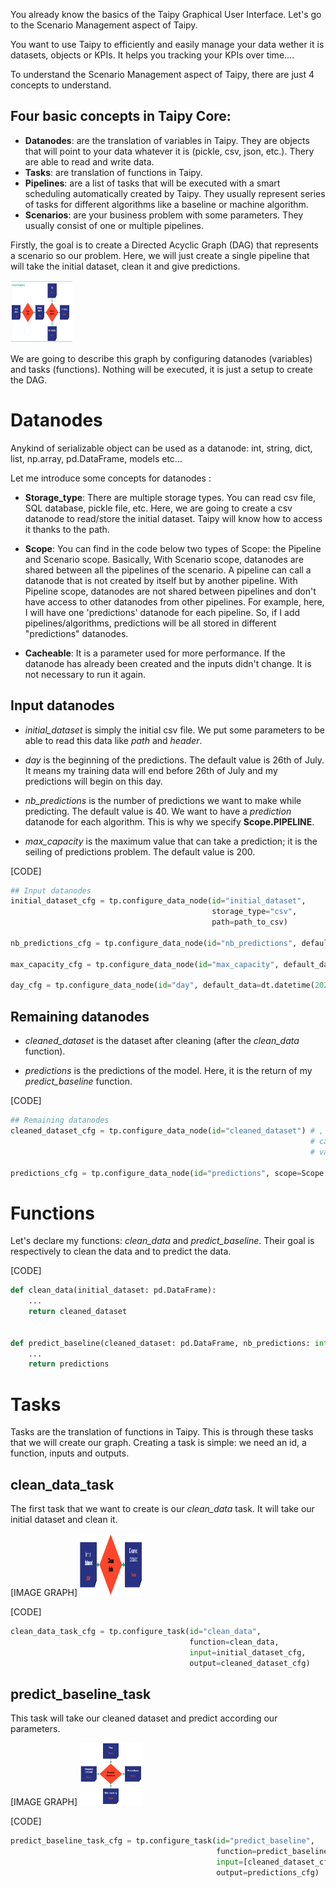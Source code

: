 You already know the basics of the Taipy Graphical User Interface. Let's go to the Scenario Management aspect of Taipy.

You want to use Taipy to efficiently and easily manage your data wether it is datasets, objects or KPIs. It helps you tracking your KPIs over time....

To understand the Scenario Management aspect of Taipy, there are just 4 concepts to understand.

## Four basic concepts in Taipy Core:
- **Datanodes**: are the translation of variables in Taipy. They are objects that will point to your data whatever it is (pickle, csv, json, etc.). Thery are able to read and write data.
- **Tasks**: are translation of functions in Taipy.
- **Pipelines**: are a list of tasks that will be executed with a smart scheduling automatically created by Taipy. They usually represent series of tasks for different algorithms like a baseline or machine algorithm.
- **Scenarios**: are your business problem with some parameters. They usually consist of one or multiple pipelines.


Firstly, the goal is to create a Directed Acyclic Graph (DAG) that represents a scenario so our problem. Here, we will just create a single pipeline that will take the initial dataset, clean it and give predictions.

<img src="/steps/images/baseline_pipeline.png" style="height: 100px; width:100px;"/>

We are going to describe this graph by configuring datanodes (variables) and tasks (functions). Nothing will be executed, it is just a setup to create the DAG.

# Datanodes

Anykind of serializable object can be used as a datanode: int, string, dict, list, np.array, pd.DataFrame, models etc...

Let me introduce some concepts for datanodes :
- **Storage_type**: There are multiple storage types. You can read csv file, SQL database, pickle file, etc.
            Here, we are going to create a csv datanode to read/store the initial dataset. Taipy will know how to access it thanks to the path.

- **Scope**: You can find in the code below two types of Scope: the Pipeline and Scenario scope. 
            Basically, With Scenario scope, datanodes are shared between all the pipelines of the scenario. A pipeline can call a datanode that is not created by itself but by another pipeline.
            With Pipeline scope, datanodes are not shared between pipelines and don't have access to other datanodes from other pipelines. For example, here, I will have one 'predictions' datanode for each pipeline. So, if I add pipelines/algorithms, predictions will be all stored in different "predictions" datanodes.

- **Cacheable**: It is a parameter used for more performance. If the datanode has already been created and the inputs didn't    change. It is not necessary to run it again.


## Input datanodes

- *initial_dataset* is simply the initial csv file. We put some parameters to be able to read this data like *path* and *header*. 

- *day* is the beginning of the predictions. The default value is 26th of July. It means my training data will end before 26th of July and my predictions will begin on this day.

- *nb_predictions* is the number of predictions we want to make while predicting. The default value is 40. We want to have a *prediction* datanode for each algorithm. This is why we specify **Scope.PIPELINE**. 

- *max_capacity* is the maximum value that can take a prediction; it is the seiling of predictions problem. The default value is 200.

[CODE]
```python
## Input datanodes
initial_dataset_cfg = tp.configure_data_node(id="initial_dataset",
                                             storage_type="csv",
                                             path=path_to_csv)

nb_predictions_cfg = tp.configure_data_node(id="nb_predictions", default_data=40)

max_capacity_cfg = tp.configure_data_node(id="max_capacity", default_data=200)

day_cfg = tp.configure_data_node(id="day", default_data=dt.datetime(2021, 7, 26))
```


## Remaining datanodes

- *cleaned_dataset* is the dataset after cleaning (after the *clean_data* function).

- *predictions* is the predictions of the model. Here, it is the return of my *predict_baseline* function.

[CODE]
```python
## Remaining datanodes
cleaned_dataset_cfg = tp.configure_data_node(id="cleaned_dataset") # ,
                                                                   # cacheable=True,
                                                                   # validity_period=dt.timedelta(days=1)

predictions_cfg = tp.configure_data_node(id="predictions", scope=Scope.PIPELINE)
```


# Functions

Let's declare my functions: *clean_data* and *predict_baseline*. Their goal is respectively to clean the data and to predict the data.

[CODE]
```python
def clean_data(initial_dataset: pd.DataFrame):
    ...
    return cleaned_dataset


def predict_baseline(cleaned_dataset: pd.DataFrame, nb_predictions: int, day: dt.datetime, max_capacity: int):
    ...
    return predictions
```

# Tasks

Tasks are the translation of functions in Taipy. This is through these tasks that we will create our graph. Creating a task is simple: we need an id, a function, inputs and outputs.


## clean_data_task

The first task that we want to create is our *clean_data* task. It will take our initial dataset and clean it. 

[IMAGE GRAPH]
<img src="/steps/images/clean_data.png" style="height: 100px; width:100px;"/>


[CODE]
```python
clean_data_task_cfg = tp.configure_task(id="clean_data",
                                        function=clean_data,
                                        input=initial_dataset_cfg,
                                        output=cleaned_dataset_cfg)
```

## predict_baseline_task

This task will take our cleaned dataset and predict according our parameters.

[IMAGE GRAPH]
<img src="/steps/images/predict_baseline.png" style="height: 100px; width:100px;"/>

[CODE]
```python
predict_baseline_task_cfg = tp.configure_task(id="predict_baseline",
                                              function=predict_baseline,
                                              input=[cleaned_dataset_cfg, nb_predictions_cfg, day_cfg, max_capacity_cfg],
                                              output=predictions_cfg)
```